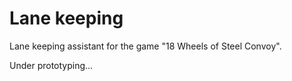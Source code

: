 Lane keeping
============

Lane keeping assistant for the game "18 Wheels of Steel Convoy".

Under prototyping...